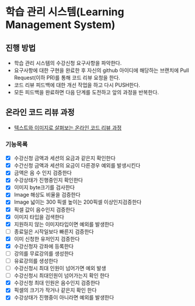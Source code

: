 # 학습 관리 시스템(Learning Management System)

## 진행 방법

* 학습 관리 시스템의 수강신청 요구사항을 파악한다.
* 요구사항에 대한 구현을 완료한 후 자신의 github 아이디에 해당하는 브랜치에 Pull Request(이하 PR)를 통해 코드 리뷰 요청을 한다.
* 코드 리뷰 피드백에 대한 개선 작업을 하고 다시 PUSH한다.
* 모든 피드백을 완료하면 다음 단계를 도전하고 앞의 과정을 반복한다.

## 온라인 코드 리뷰 과정

* [텍스트와 이미지로 살펴보는 온라인 코드 리뷰 과정](https://github.com/next-step/nextstep-docs/tree/master/codereview)

### 기능목록

- [x] 수강신청 금액과 세션의 요금과 같은지 확인한다
- [x] 수간신청 금액과 세션의 요금이 다른경우 예외를 발생시킨다
- [x] 금액은 음 수 인지 검증한다
- [x] 수강상태가 진행중인지 확인한다
- [x] 이미지 byte크기를 검사한다
- [x] Image 해상도 비율을 검증한다
- [x] Image 넓이는 300 픽셀 높이는 200픽셀 이상인지검증한다
- [x] 픽셀 값이 음수인지 검증한다
- [x] 이미지 타입을 검색한다
- [x] 지원하지 않는 이미지타입이면 예외를 발생한다
- [ ] 종료일은 시작일보다 빠른지 검증한다
- [x] 이미 신청한 유저인지 검증한다
- [x] 수강신청자 강좌에 등록한다
- [ ] 강의를 무료강의를 생성한다
- [ ] 유료강의를 생성한다
- [ ] 수강신청시 최대 인원이 넘어가면 예외 발생
- [ ] 수강신청시 최대인원이 넘어가는지 확인 한다
- [x] 수강신청 최대 인원은 음수인지 검증한다
- [x] 픽셀의 크기가 작거나 같은지 확인 한다
- [x] 수강상태가 진행중이 아니라면 예외를 발생한다

